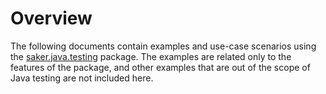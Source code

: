# Overview

The following documents contain examples and use-case scenarios using the [saker.java.testing](https://nest.saker.build/package/saker.java.testing) package. The examples are related only to the features of the package, and other examples that are out of the scope of Java testing are not included here.
